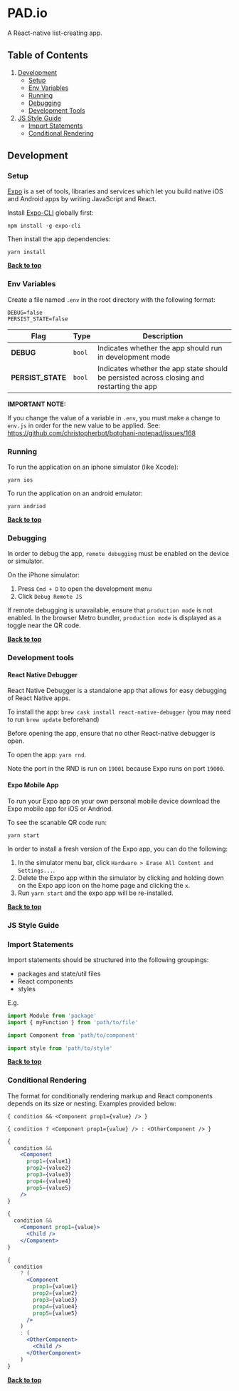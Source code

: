 # PAD.io

A React-native list-creating app.

## Table of Contents

1. [Development](#development)
   * [Setup](#setup)
   * [Env Variables](#env-variables)
   * [Running](#running)
   * [Debugging](#debugging)
   * [Development Tools](#development-tools)
1. [JS Style Guide](#js-style-guide)
   * [Import Statements](#import-statements)
   * [Conditional Rendering](#conditional-rendering)


## Development
### Setup

[Expo](https://github.com/expo/expo) is a set of tools, libraries and services which let you build native iOS and Android apps by writing JavaScript and React.

Install [Expo-CLI](https://github.com/expo/expo-cli) globally first:

    npm install -g expo-cli

Then install the app dependencies:

    yarn install

**[Back to top](#table-of-contents)**

### Env Variables

Create a file named `.env` in the root directory with the following format:

```
DEBUG=false
PERSIST_STATE=false
```

| **Flag** | **Type** | **Description** |
| --- | --- | --- |
| **DEBUG** | `bool` | Indicates whether the app should run in development mode |
| **PERSIST_STATE** | `bool` | Indicates whether the app state should be persisted across closing and restarting the app |

**IMPORTANT NOTE:**

If you change the value of a variable in `.env`, you must make a change to `env.js` in order for the new value to be applied.
See: https://github.com/christopherbot/botghani-notepad/issues/168

### Running

To run the application on an iphone simulator (like Xcode):

    yarn ios

To run the application on an android emulator:

    yarn andriod

**[Back to top](#table-of-contents)**

### Debugging

In order to debug the app, `remote debugging` must be enabled on the device or simulator.

On the iPhone simulator:
1. Press `Cmd + D` to open the development menu
1. Click `Debug Remote JS`

If remote debugging is unavailable, ensure that `production mode` is not enabled. In the browser Metro bundler, `production mode` is displayed as a toggle near the QR code.

**[Back to top](#table-of-contents)**

### Development tools

#### React Native Debugger
React Native Debugger is a standalone app that allows for easy debugging of React Native apps.

To install the app: `brew cask install react-native-debugger` (you may need to run `brew update` beforehand)

Before opening the app, ensure that no other React-native debugger is open.

To open the app: `yarn rnd`.

Note the port in the RND is run on `19001` because Expo runs on port `19000`.

#### Expo Mobile App

To run your Expo app on your own personal mobile device download the Expo mobile app for iOS or Andriod.

To see the scanable QR code run:

    yarn start

In order to install a fresh version of the Expo app, you can do the following:

1. In the simulator menu bar, click `Hardware > Erase All Content and Settings...`.
1. Delete the Expo app within the simulator by clicking and holding down on the Expo app icon on the home page and clicking the `x`.
1. Run `yarn start` and the expo app will be re-installed.

**[Back to top](#table-of-contents)**

### JS Style Guide

### Import Statements

Import statements should be structured into the following groupings:
- packages and state/util files
- React components
- styles

E.g.
```javascript
import Module from 'package'
import { myFunction } from 'path/to/file'

import Component from 'path/to/component'

import style from 'path/to/style'
```

**[Back to top](#table-of-contents)**

### Conditional Rendering
The format for conditionally rendering markup and React components depends on its size or nesting. Examples provided below:

`{ condition && <Component prop1={value} /> }`

`{ condition ? <Component prop1={value} /> : <OtherComponent /> }`

```jsx
{
  condition &&
    <Component
      prop1={value1}
      prop2={value2}
      prop3={value3}
      prop4={value4}
      prop5={value5}
    />
}
```

```jsx
{
  condition &&
    <Component prop1={value}>
      <Child />
    </Component>
}
```

```jsx
{
  condition
    ? (
      <Component
        prop1={value1}
        prop2={value2}
        prop3={value3}
        prop4={value4}
        prop5={value5}
      />
    )
    : (
      <OtherComponent>
        <Child />
      </OtherComponent>
    )
}
```

**[Back to top](#table-of-contents)**
